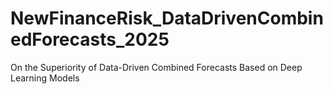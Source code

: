 # NewFinanceRisk_DataDrivenCombinedForecasts_2025
On the Superiority of Data-Driven Combined Forecasts Based on Deep Learning Models
